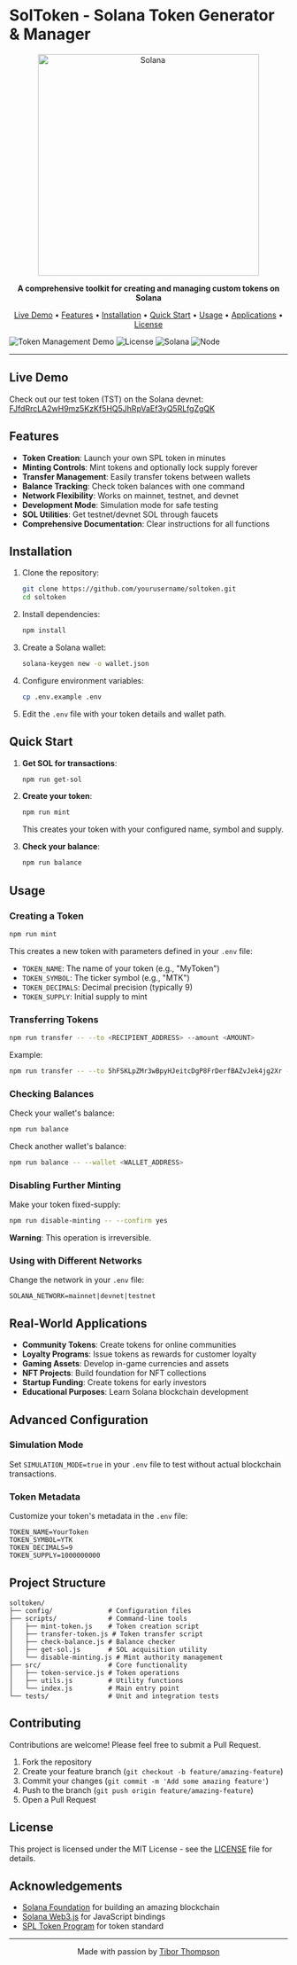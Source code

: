 # SolToken - Solana Token Generator & Manager

<p align="center">
  <img src="https://solana.com/_next/static/media/logotype.e4df684f.svg" alt="Solana" width="400" />
</p>

<p align="center">
  <strong>A comprehensive toolkit for creating and managing custom tokens on Solana</strong>
</p>

<p align="center">
  <a href="#live-demo">Live Demo</a> •
  <a href="#features">Features</a> •
  <a href="#installation">Installation</a> •
  <a href="#quick-start">Quick Start</a> •
  <a href="#usage">Usage</a> •
  <a href="#real-world-applications">Applications</a> •
  <a href="#license">License</a>
</p>

![Token Management Demo](https://img.shields.io/badge/Demo-Online-success)
![License](https://img.shields.io/badge/license-MIT-blue)
![Solana](https://img.shields.io/badge/Solana-1.14.x-blue)
![Node](https://img.shields.io/badge/Node-16.x-green)

---

## Live Demo

Check out our test token (TST) on the Solana devnet: [FJfdRrcLA2wH9mz5KzKf5HQ5JhRpVaEf3yQ5RLfgZgQK](https://explorer.solana.com/?cluster=devnet&customUrl=FJfdRrcLA2wH9mz5KzKf5HQ5JhRpVaEf3yQ5RLfgZgQK)

## Features

- **Token Creation**: Launch your own SPL token in minutes
- **Minting Controls**: Mint tokens and optionally lock supply forever
- **Transfer Management**: Easily transfer tokens between wallets
- **Balance Tracking**: Check token balances with one command
- **Network Flexibility**: Works on mainnet, testnet, and devnet
- **Development Mode**: Simulation mode for safe testing
- **SOL Utilities**: Get testnet/devnet SOL through faucets
- **Comprehensive Documentation**: Clear instructions for all functions

## Installation

1. Clone the repository:
   ```bash
   git clone https://github.com/yourusername/soltoken.git
   cd soltoken
   ```

2. Install dependencies:
   ```bash
   npm install
   ```

3. Create a Solana wallet:
   ```bash
   solana-keygen new -o wallet.json
   ```

4. Configure environment variables:
   ```bash
   cp .env.example .env
   ```

5. Edit the `.env` file with your token details and wallet path.

## Quick Start

1. **Get SOL for transactions**: 
   ```bash
   npm run get-sol
   ```

2. **Create your token**:
   ```bash
   npm run mint
   ```
   This creates your token with your configured name, symbol and supply.

3. **Check your balance**:
   ```bash
   npm run balance
   ```

## Usage

### Creating a Token

```bash
npm run mint
```

This creates a new token with parameters defined in your `.env` file:
- `TOKEN_NAME`: The name of your token (e.g., "MyToken")
- `TOKEN_SYMBOL`: The ticker symbol (e.g., "MTK")
- `TOKEN_DECIMALS`: Decimal precision (typically 9)
- `TOKEN_SUPPLY`: Initial supply to mint

### Transferring Tokens

```bash
npm run transfer -- --to <RECIPIENT_ADDRESS> --amount <AMOUNT>
```

Example:
```bash
npm run transfer -- --to 5hFSKLpZMr3wBpyHJeitcDgP8FrDerfBAZvJek4jg2Xr --amount 1000000000
```

### Checking Balances

Check your wallet's balance:
```bash
npm run balance
```

Check another wallet's balance:
```bash
npm run balance -- --wallet <WALLET_ADDRESS>
```

### Disabling Further Minting

Make your token fixed-supply:
```bash
npm run disable-minting -- --confirm yes
```
**Warning**: This operation is irreversible.

### Using with Different Networks

Change the network in your `.env` file:
```
SOLANA_NETWORK=mainnet|devnet|testnet
```

## Real-World Applications

- **Community Tokens**: Create tokens for online communities
- **Loyalty Programs**: Issue tokens as rewards for customer loyalty
- **Gaming Assets**: Develop in-game currencies and assets
- **NFT Projects**: Build foundation for NFT collections
- **Startup Funding**: Create tokens for early investors
- **Educational Purposes**: Learn Solana blockchain development

## Advanced Configuration

### Simulation Mode

Set `SIMULATION_MODE=true` in your `.env` file to test without actual blockchain transactions.

### Token Metadata

Customize your token's metadata in the `.env` file:

```
TOKEN_NAME=YourToken
TOKEN_SYMBOL=YTK
TOKEN_DECIMALS=9
TOKEN_SUPPLY=1000000000
```

## Project Structure

```
soltoken/
├── config/              # Configuration files
├── scripts/             # Command-line tools
│   ├── mint-token.js    # Token creation script
│   ├── transfer-token.js # Token transfer script
│   ├── check-balance.js # Balance checker
│   ├── get-sol.js       # SOL acquisition utility
│   └── disable-minting.js # Mint authority management
├── src/                 # Core functionality
│   ├── token-service.js # Token operations
│   ├── utils.js         # Utility functions
│   └── index.js         # Main entry point
└── tests/               # Unit and integration tests
```

## Contributing

Contributions are welcome! Please feel free to submit a Pull Request.

1. Fork the repository
2. Create your feature branch (`git checkout -b feature/amazing-feature`)
3. Commit your changes (`git commit -m 'Add some amazing feature'`)
4. Push to the branch (`git push origin feature/amazing-feature`)
5. Open a Pull Request

## License

This project is licensed under the MIT License - see the [LICENSE](LICENSE) file for details.

## Acknowledgements

- [Solana Foundation](https://solana.com) for building an amazing blockchain
- [Solana Web3.js](https://github.com/solana-labs/solana-web3.js) for JavaScript bindings
- [SPL Token Program](https://spl.solana.com/token) for token standard

---

<p align="center">
  Made with passion by <a href="https://github.com/TiborThompson">Tibor Thompson</a>
</p>
